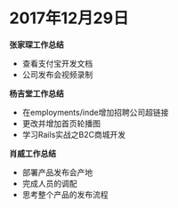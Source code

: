 # 2017年12月29日
**张家琛工作总结**
- 查看支付宝开发文档
- 公司发布会视频录制


**杨吉堂工作总结**
- 在employments/inde增加招聘公司超链接
- 更改并增加首页轮播图
- 学习Rails实战之B2C商城开发

**肖威工作总结**

- 部署产品发布会产地
- 完成人员的调配
- 思考整个产品的发布流程
